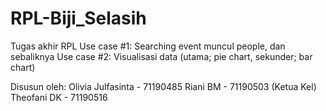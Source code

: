 # RPL-Biji_Selasih
Tugas akhir RPL
Use case #1: Searching event muncul people, dan sebaliknya
Use case #2: Visualisasi data (utama; pie chart, sekunder; bar chart)

Disusun oleh:
Olivia Julfasinta - 71190485
Riani BM - 71190503 (Ketua Kel)
Theofani DK - 71190516
